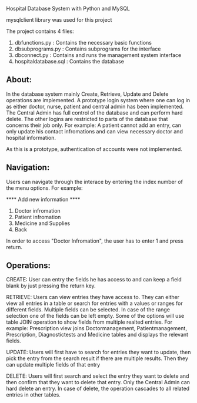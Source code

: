 Hospital Database System with Python and MySQL

mysqlclient library was used for this project

The project contains 4 files:
1. dbfunctions.py : Contains the necessary basic functions
2. dbsubprograms.py : Contains subprograms for the interface
3. dbconnect.py : Contains and runs the management system interface
4. hospitaldatabase.sql : Contains the database

About:
------
In the database system mainly Create, Retrieve, Update and Delete operations are implemented. A prototype login system where one can log in as either doctor, nurse,
patient and central admin has been implemented. The Central Admin has full control of the database and can perform hard delete. The other logins are restricted to 
parts of the database that concerns their job only. For example: A patient cannot add an entry, can only update his contact infromations and can view necessary doctor
and hospital information. 

As this is a prototype, authentication of accounts were not implemented.


Navigation:
-----------

Users can navigate through the interace by entering the index number of the menu options.
For example:

**** Add new information ****

1. Doctor infromation
2. Patient infromation
3. Medicine and Supplies
4. Back

In order to access "Doctor Infromation", the user has to enter 1 and press return.

Operations:
-----------

CREATE:
User can entry the fields he has access to and can keep a field blank by just pressing the return key. 

RETRIEVE:
Users can view entries they have access to. They can either view all entries in a table or search for entries with a values or ranges for different fields.
Multiple fields can be selected. In case of the range selection one of the fields can be left empty. Some of the options will use table JOIN operation to show
fields from multiple realted entries. For example: Prescription view joins Doctormanagement, Patientmanagement, Prescription, Diagnostictests and Medicine tables and
displays the relevant fields.

UPDATE:
Users will first have to search for entries they want to update, then pick the entry from the search result if there are multiple results. Then they can
update multiple fields of that entry

DELETE:
Users will first search and select the entry they want to delete and then confirm that they want to delete that entry. Only the Central Admin can hard delete an entry.
In case of delete, the operation cascades to all related entries in other tables.





